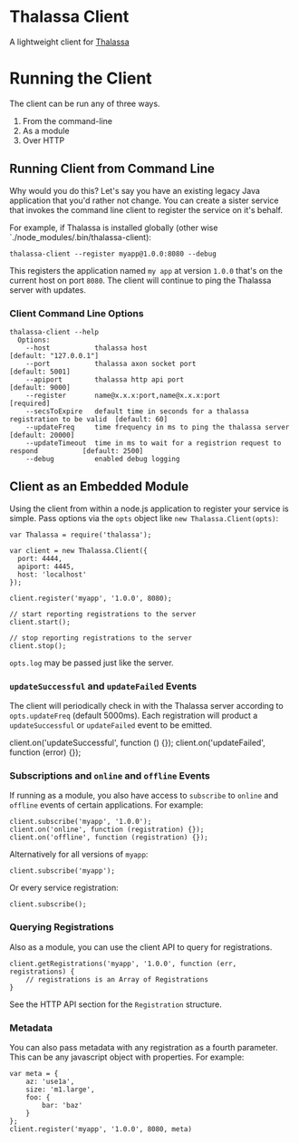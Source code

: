 Thalassa Client
====================

A lightweight client for [Thalassa](https://github.com/PearsonEducation/thalassa)

# Running the Client

The client can be run any of three ways.

1. From the command-line
2. As a module
3. Over HTTP

## Running Client from Command Line

Why would you do this? Let's say you have an existing legacy Java application that you'd rather not change. You can create a sister service that invokes the command line client to register the service on it's behalf.

For example, if Thalassa is installed globally (other wise `./node_modules/.bin/thalassa-client):

    thalassa-client --register myapp@1.0.0:8080 --debug

This registers the application named `my app` at version `1.0.0` that's on the current host on port `8080`. The client will continue to ping the Thalassa server with updates.

### Client Command Line Options

    thalassa-client --help
      Options:
        --host           thalassa host                                                    [default: "127.0.0.1"]
        --port           thalassa axon socket port                                        [default: 5001]
        --apiport        thalassa http api port                                           [default: 9000]
        --register       name@x.x.x:port,name@x.x.x:port                                  [required]
        --secsToExpire   default time in seconds for a thalassa registration to be valid  [default: 60]
        --updateFreq     time frequency in ms to ping the thalassa server                 [default: 20000]
        --updateTimeout  time in ms to wait for a registrion request to respond           [default: 2500]
        --debug          enabled debug logging

## Client as an Embedded Module

Using the client from within a node.js application to register your service is simple. Pass options via the `opts` object like `new Thalassa.Client(opts)`:

    var Thalassa = require('thalassa');

    var client = new Thalassa.Client({
      port: 4444,
      apiport: 4445,
      host: 'localhost'
    });

    client.register('myapp', '1.0.0', 8080);

    // start reporting registrations to the server
    client.start();

    // stop reporting registrations to the server
    client.stop();

`opts.log` may be passed just like the server.

### `updateSuccessful` and `updateFailed` Events

The client will periodically check in with the Thalassa server according to `opts.updateFreq` (default 5000ms). Each registration will product a `updateSuccessful` or `updateFailed` event to be emitted.

  client.on('updateSuccessful', function () {});
  client.on('updateFailed', function (error) {});

### Subscriptions and `online` and `offline` Events

If running as a module, you also have access to `subscribe` to `online` and `offline` events of certain applications. For example:

    client.subscribe('myapp', '1.0.0');
    client.on('online', function (registration) {});
    client.on('offline', function (registration) {});

Alternatively for all versions of `myapp`:

    client.subscribe('myapp');

Or every service registration:

    client.subscribe();

### Querying Registrations

Also as a module, you can use the client API to query for registrations.

    client.getRegistrations('myapp', '1.0.0', function (err, registrations) {
        // registrations is an Array of Registrations
    }
See the HTTP API section for the `Registration` structure.

### Metadata

You can also pass metadata with any registration as a fourth parameter. This can be any javascript object with properties. For example:

    var meta = {
        az: 'use1a',
        size: 'm1.large',
        foo: {
            bar: 'baz'
        }
    };
    client.register('myapp', '1.0.0', 8080, meta)
